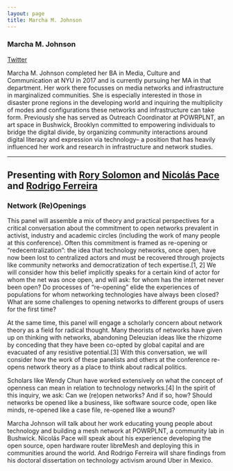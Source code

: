 ```yaml
---
layout: page
title: Marcha M. Johnson
---
```

<h3>Marcha M. Johnson</h3>
<!-- <img src="" width="256" /> -->
<p><a href="https://twitter.com/mcc_marcha" target="_blank">Twitter</a></p>
<p>Marcha M. Johnson completed her BA in Media, Culture and Communication at NYU in 2017 and is currently pursuing her MA in that department. Her work there focusses on media networks and infrastructure in marginalized communities. She is especially interested in those in disaster prone regions in the developing world and inquiring the multiplicity of modes and configurations these networks and infrastructure can take form. Previously she has served as Outreach Coordinator at POWRPLNT, an art space in Bushwick, Brooklyn committed to empowering individuals to bridge the digital divide, by organizing community interactions around digital literacy and expression via technology– a position that has heavily influenced her work and research in infrastructure and network studies.</p>

<hr />
<h2>Presenting with <a href="rory-solomon">Rory Solomon</a> and <a href="nicolas-pace">Nicolás Pace</a> and <a href="rodrigo-ferreira">Rodrigo Ferreira</a></h2>
<h3>Network (Re)Openings</h3>
<p>This panel will assemble a mix of theory and practical perspectives for a critical conversation about the commitment to open networks prevalent in activist, industry and academic circles (including the work of many people at this conference). Often this commitment is framed as re-opening or “redecentralization”: the idea that technology networks, once open, have now been lost to centralized actors and must be recovered through projects like community networks and democratization of tech expertise.[1, 2] We will consider how this belief implicitly speaks for a certain kind of actor for whom the net was once open, and will ask: for whom has the internet never been open? Do processes of “re-opening” elide the experiences of populations for whom networking technologies have always been closed? What are some challenges to opening networks to different groups of users for the first time?</p>

<p>At the same time, this panel will engage a scholarly concern about network theory as a field for radical thought. Many theorists of networks have given up on thinking with networks, abandoning Deleuzian ideas like the rhizome by conceding that they have been co-opted by global capital and are evacuated of any resistive potential.[3] With this conversation, we will consider how the work of these panelists and others at the conference re-opens network theory as a place to think about radical politics.</p>

<p>Scholars like Wendy Chun have worked extensively on what the concept of openness can mean in relation to technology networks.[4] In the spirit of this inquiry, we ask: Can we (re)open networks? And if so, how? Should networks be opened like a business, like software source code, open like minds, re-opened like a case file, re-opened like a wound?</p>

<p>Marcha Johnson will talk about her work educating young people about technology and building a mesh network at POWRPLNT, a community lab in Bushwick. Nicolás Pace will speak about his experience developing the open source, open hardware router libreMesh and deploying this in communities around the world. And Rodrigo Ferreira will share findings from his doctoral dissertation on technology activism around Uber in Mexico.</p>
